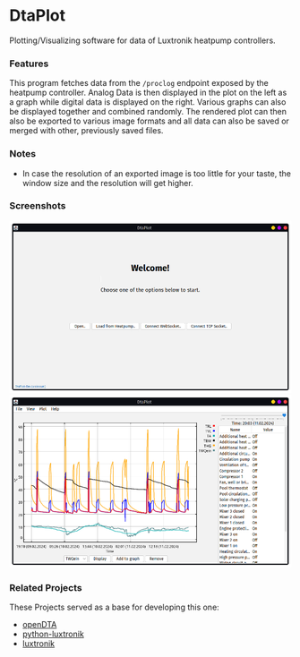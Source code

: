 # DtaPlot

Plotting/Visualizing software for data of 
Luxtronik heatpump controllers.

### Features

This program fetches data from the `/proclog` endpoint
exposed by the heatpump controller.
Analog Data is then displayed in the plot on the left as a graph
while digital data is displayed on the right. Various
graphs can also be displayed together and combined randomly.
The rendered plot can then also be exported to various image
formats and all data can also be saved or merged with other,
previously saved files.

### Notes

- In case the resolution of an exported image is too little
for your taste, the window size and the resolution will get
higher.

### Screenshots

![Screenshot of the Welcome Page](assets/welcome.png)
![Screenshot of displayed graphs](assets/graphs.png)

### Related Projects

These Projects served as a base for developing this one:

- [openDTA](https://sourceforge.net/projects/opendta/)
- [python-luxtronik](https://github.com/Bouni/python-luxtronik/)
- [luxtronik](https://github.com/Bouni/luxtronik)
